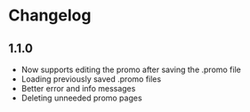 # Changelog
## 1.1.0
- Now supports editing the promo after saving the .promo file
- Loading previously saved .promo files
- Better error and info messages
- Deleting unneeded promo pages